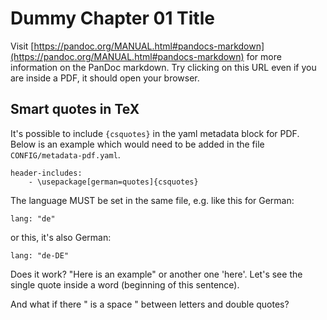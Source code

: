 
# Dummy Chapter 01 Title

Visit
[https://pandoc.org/MANUAL.html#pandocs-markdown](https://pandoc.org/MANUAL.html#pandocs-markdown) 
for more information on the PanDoc markdown.
Try clicking on this URL even if you are inside a PDF, it should open your browser.

## Smart quotes in TeX

It's possible to include `{csquotes}` in the yaml metadata block for PDF.
Below is an example which would need to be added in the file 
`CONFIG/metadata-pdf.yaml`.

~~~
header-includes:
    - \usepackage[german=quotes]{csquotes}
~~~

The language MUST be set in the same file, e.g. like this for German:

~~~
lang: "de"
~~~

or this, it's also German:

~~~
lang: "de-DE"
~~~

Does it work? 
"Here is an example" or another one 'here'. Let's see the single quote inside a word (beginning of this sentence).

And what if there " is a space " between letters and double quotes?
